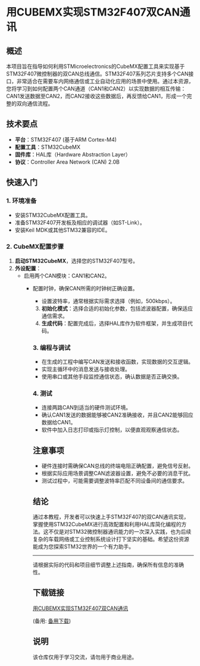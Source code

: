 # 用CUBEMX实现STM32F407双CAN通讯

## 概述

本项目旨在指导如何利用STMicroelectronics的CubeMX配置工具来实现基于STM32F407微控制器的双CAN总线通信。STM32F407系列芯片支持多个CAN接口，非常适合在需要车内网络通信或工业自动化应用的场景中使用。通过本资源，您将学习到如何配置两个CAN通道（CAN1和CAN2）以实现数据的相互传输：CAN1发送数据至CAN2，而CAN2接收这些数据后，再反馈给CAN1，形成一个完整的双向通信流程。

## 技术要点

- **平台**：STM32F407 (基于ARM Cortex-M4)
- **配置工具**：STM32CubeMX
- **固件库**：HAL库（Hardware Abstraction Layer）
- **协议**：Controller Area Network (CAN) 2.0B

## 快速入门

### 1. 环境准备

- 安装STM32CubeMX配置工具。
- 准备STM32F407开发板及相应的调试器（如ST-Link）。
- 安装Keil MDK或其他STM32兼容的IDE。

### 2. CubeMX配置步骤

1. **启动STM32CubeMX**，选择您的STM32F407型号。
2. **外设配置**：
   - 启用两个CAN模块：CAN1和CAN2。
      - 配置时钟，确保CAN所需的时钟树正确设置。
         - 设置波特率，通常根据实际需求选择（例如，500kbps）。
         3. **初始化模式**：选择合适的初始化参数，包括滤波器配置，确保适应通信需求。
         4. **生成代码**：配置完成后，选择HAL库作为软件框架，并生成项目代码。

         ### 3. 编程与调试

         - 在生成的工程中编写CAN发送和接收函数，实现数据的交互逻辑。
         - 实现主循环中的消息发送与接收处理。
         - 使用串口或其他手段监控通信状态，确认数据是否正确交换。

         ### 4. 测试

         - 连接两路CAN到适当的硬件测试环境。
         - 确认CAN1发送的数据能够被CAN2准确接收，并且CAN2能够回应数据给CAN1。
         - 软件中加入日志打印或指示灯控制，以便直观观察通信状态。

         ## 注意事项

         - 硬件连接时需确保CAN总线的终端电阻正确配置，避免信号反射。
         - 根据实际应用场景调整CAN滤波器设置，避免不必要的消息干扰。
         - 测试过程中，可能需要调整波特率匹配不同设备间的通信要求。

         ## 结论

         通过本教程，开发者可以快速上手STM32F407的双CAN通讯实现，掌握使用STM32CubeMX进行高效配置和利用HAL库简化编程的方法。这不仅是对STM32微控制器通讯能力的一次深入实践，也为后续复杂的车载网络或工业控制系统设计打下坚实的基础。希望这份资源能成为您探索STM32世界的一个有力助手。

         ---

         请根据实际的代码和项目细节调整上述指南，确保所有信息的准确性。

         ## 下载链接
         [用CUBEMX实现STM32F407双CAN通讯](https://pan.quark.cn/s/9179678fe56c) 

         (备用: [备用下载](https://pan.baidu.com/s/1tgOsoFygr0TQkFYCkSSQNw?pwd=1234))

         ## 说明

         该仓库仅用于学习交流，请勿用于商业用途。
